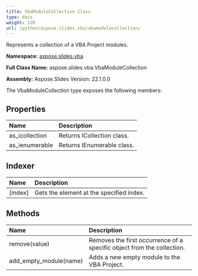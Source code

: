 ```yaml
---
title: VbaModuleCollection Class
type: docs
weight: 120
url: /python/aspose.slides.vba/vbamodulecollection/
---
```


Represents a collection of a VBA Project modules.

**Namespace:** [aspose.slides.vba](/python/aspose.slides.vba/)

**Full Class Name:** aspose.slides.vba.VbaModuleCollection

**Assembly:**  Aspose.Slides Version: 22.1.0.0

The VbaModuleCollection type exposes the following members:
## **Properties**
|**Name**|**Description**|
| :- | :- |
|as_icollection|Returns ICollection class.|
|as_ienumerable|Returns IEnumerable class.|
## **Indexer**
|**Name**|**Description**|
| :- | :- |
|[index]|Gets the element at the specified index.|
## **Methods**
|**Name**|**Description**|
| :- | :- |
|remove(value)|Removes the first occurrence of a specific object from the collection.|
|add_empty_module(name)|Adds a new empty module to the VBA Project.|
